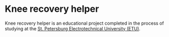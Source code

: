 # Knee recovery helper
Knee recovery helper is an educational project completed in the process of studying at the [St. Petersburg Electrotechnical University (ETU)](https://etu.ru/).
